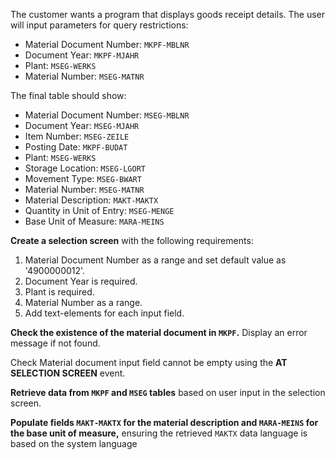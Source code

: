 The customer wants a program that displays goods receipt details. The user will input parameters for query restrictions:

- Material Document Number: `MKPF-MBLNR`
- Document Year: `MKPF-MJAHR`
- Plant: `MSEG-WERKS`
- Material Number: `MSEG-MATNR`

The final table should show:

- Material Document Number: `MSEG-MBLNR`
- Document Year: `MSEG-MJAHR`
- Item Number: `MSEG-ZEILE`
- Posting Date: `MKPF-BUDAT`
- Plant: `MSEG-WERKS`
- Storage Location: `MSEG-LGORT`
- Movement Type: `MSEG-BWART`
- Material Number: `MSEG-MATNR`
- Material Description: `MAKT-MAKTX`
- Quantity in Unit of Entry: `MSEG-MENGE`
- Base Unit of Measure: `MARA-MEINS`

**Create a selection screen** with the following requirements:
1. Material Document Number as a range and set default value as '4900000012'.
2. Document Year is required.
3. Plant is required.
4. Material Number as a range.
5. Add text-elements for each input field.

**Check the existence of the material document in `MKPF`.** Display an error message if not found.

Check Material document input field cannot be empty using the **AT SELECTION SCREEN** event.

**Retrieve data from `MKPF` and `MSEG` tables** based on user input in the selection screen.

**Populate fields `MAKT-MAKTX` for the material description and `MARA-MEINS` for the base unit of measure,** ensuring the retrieved `MAKTX` data language is based on the system language
